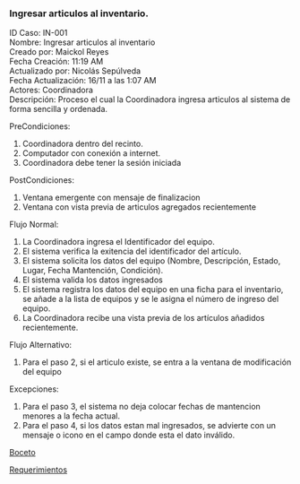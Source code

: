 ### Ingresar articulos al inventario.


ID Caso: IN-001  
Nombre: Ingresar articulos al inventario  
Creado por: Maickol Reyes  
Fecha Creación: 11:19 AM  
Actualizado por: Nicolás Sepúlveda  
Fecha Actualización: 16/11 a las 1:07 AM  
Actores: Coordinadora  
Descripción: Proceso el cual la Coordinadora ingresa articulos al sistema de forma sencilla y ordenada.  

PreCondiciones:
  1. Coordinadora dentro del recinto.
  2. Computador con conexión a internet.
  3. Coordinadora debe tener la sesión iniciada

PostCondiciones:
  1. Ventana emergente con mensaje de finalizacion
  2. Ventana con vista previa de articulos agregados recientemente

Flujo Normal:

1. La Coordinadora ingresa el Identificador del equipo.
2. El sistema verifica la exitencia del identificador del artículo.
3. El sistema solicita los datos del equipo (Nombre, Descripción, Estado, Lugar, Fecha Mantención, Condición).
4. El sistema valida los datos ingresados
5. El sistema registra los datos del equipo en una ficha para el inventario, se añade a la lista de equipos y se le asigna el número de ingreso del equipo.
6. La Coordinadora recibe una vista previa de los artículos añadidos recientemente.

Flujo Alternativo:

1. Para el paso 2, si el articulo existe, se entra a la ventana de modificación del equipo

Excepciones:

   1. Para el paso 3, el sistema no deja colocar fechas de mantencion menores a la fecha actual.
   2. Para el paso 4, si los datos estan mal ingresados, se advierte con un mensaje o icono en el campo donde esta el dato inválido.


[Boceto](../img/bocetos/2_Boceto_Ingresar.jpg)

[Requerimientos](./Requerimientos.md)
